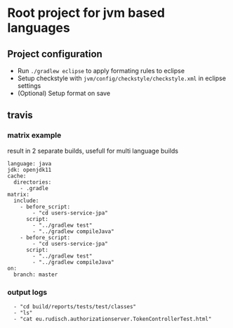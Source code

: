 # Root project for jvm based languages

## Project configuration

* Run `./gradlew eclipse` to apply formating rules to eclipse
* Setup checkstyle with `jvm/config/checkstyle/checkstyle.xml` in eclipse settings
* (Optional) Setup format on save

## travis

### matrix example

result in 2 separate builds, usefull for multi language builds

```
language: java
jdk: openjdk11
cache:
  directories:
    - .gradle
matrix:
  include:
    - before_script:
        - "cd users-service-jpa"
      script:
        - "../gradlew test"
        - "../gradlew compileJava"
    - before_script:
        - "cd users-service-jpa"
      script:
        - "../gradlew test"
        - "../gradlew compileJava"
on:
  branch: master
```

### output logs

```
  - "cd build/reports/tests/test/classes"
  - "ls"
  - "cat eu.rudisch.authorizationserver.TokenControllerTest.html"
```
